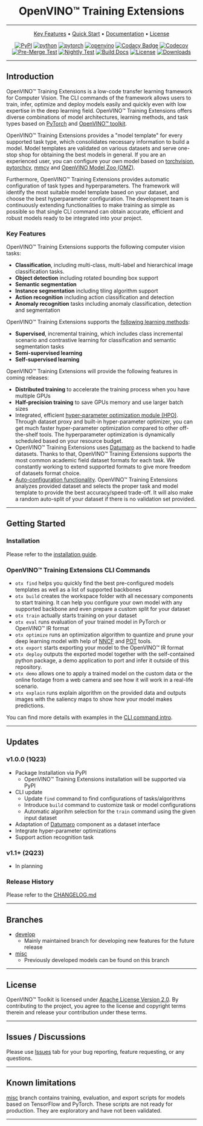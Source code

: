 <div align="center">

# OpenVINO™ Training Extensions

---

[Key Features](#key-features) •
[Quick Start](https://openvinotoolkit.github.io/training_extensions/latest/guide/get_started/quick_start_guide/index.html) •
[Documentation](https://openvinotoolkit.github.io/training_extensions/latest/index.html) •
[License](#license)

[![PyPI](https://img.shields.io/pypi/v/otx)](https://pypi.org/project/otx)
[![python](https://img.shields.io/badge/python-3.8%2B-green)]()
[![pytorch](https://img.shields.io/badge/pytorch-1.13.1%2B-orange)]()
[![openvino](https://img.shields.io/badge/openvino-2022.3.0-purple)]()
[![Codacy Badge](https://app.codacy.com/project/badge/Grade/f9ba89f9ea2a47eeb9d52c2acc311e6c)](https://www.codacy.com/gh/openvinotoolkit/training_extensions/dashboard?utm_source=github.com&utm_medium=referral&utm_content=openvinotoolkit/training_extensions&utm_campaign=Badge_Grade)
[![Codecov](https://codecov.io/gh/openvinotoolkit/training_extensions/branch/develop/graph/badge.svg?token=9HVFNMPFGD)](https://codecov.io/gh/openvinotoolkit/training_extensions)
[![Pre-Merge Test](https://github.com/openvinotoolkit/training_extensions/actions/workflows/pre_merge.yml/badge.svg)](https://github.com/openvinotoolkit/training_extensions/actions/workflows/pre_merge.yml)
[![Nightly Test](https://github.com/openvinotoolkit/training_extensions/actions/workflows/daily.yml/badge.svg)](https://github.com/openvinotoolkit/training_extensions/actions/workflows/daily.yml)
[![Build Docs](https://github.com/openvinotoolkit/training_extensions/actions/workflows/docs.yml/badge.svg)](https://github.com/openvinotoolkit/training_extensions/actions/workflows/docs.yml)
[![License](https://img.shields.io/badge/License-Apache%202.0-blue.svg)](https://opensource.org/licenses/Apache-2.0)
[![Downloads](https://static.pepy.tech/personalized-badge/otx?period=total&units=international_system&left_color=grey&right_color=green&left_text=PyPI%20Downloads)](https://pepy.tech/project/otx)

---

</div>

## Introduction

OpenVINO™ Training Extensions is a low-code transfer learning framework for Computer Vision.
The CLI commands of the framework allows users to train, infer, optimize and deploy models easily and quickly even with low expertise in the deep learning field. OpenVINO™ Training Extensions offers diverse combinations of model architectures, learning methods, and task types based on [PyTorch](https://pytorch.org) and [OpenVINO™
toolkit](https://software.intel.com/en-us/openvino-toolkit).

OpenVINO™ Training Extensions provides a "model template" for every supported task type, which consolidates necessary information to build a model. Model templates are validated on various datasets and serve one-stop shop for obtaining the best models in general. If you are an experienced user, you can configure your own model based on [torchvision](https://pytorch.org/vision/latest/index.html), [pytorchcv](https://github.com/osmr/imgclsmob), [mmcv](https://github.com/open-mmlab/mmcv) and [OpenVINO Model Zoo (OMZ)](https://github.com/openvinotoolkit/open_model_zoo).

Furthermore, OpenVINO™ Training Extensions provides automatic configuration of task types and hyperparameters.
The framework will identify the most suitable model template based on your dataset, and choose the best hyperparameter configuration. The development team is continuously extending functionalities to make training as simple as possible so that single CLI command can obtain accurate, efficient and robust models ready to be integrated into your project.

### Key Features

OpenVINO™ Training Extensions supports the following computer vision tasks:

- **Classification**, including multi-class, multi-label and hierarchical image classification tasks.
- **Object detection** including rotated bounding box support
- **Semantic segmentation**
- **Instance segmentation** including tiling algorithm support
- **Action recognition** including action classification and detection
- **Anomaly recognition** tasks including anomaly classification, detection and segmentation

OpenVINO™ Training Extensions supports the [following learning methods](https://openvinotoolkit.github.io/training_extensions/latest/guide/explanation/algorithms/index.html):

- **Supervised**, incremental training, which includes class incremental scenario and contrastive learning for classification and semantic segmentation tasks
- **Semi-supervised learning**
- **Self-supervised learning**

OpenVINO™ Training Extensions will provide the following features in coming releases:

- **Distributed training** to accelerate the training process when you have multiple GPUs
- **Half-precision training** to save GPUs memory and use larger batch sizes
- Integrated, efficient [hyper-parameter optimization module (HPO)](https://openvinotoolkit.github.io/training_extensions/latest/guide/explanation/additional_features/hpo.html). Through dataset proxy and built-in hyper-parameter optimizer, you can get much faster hyper-parameter optimization compared to other off-the-shelf tools. The hyperparameter optimization is dynamically scheduled based on your resource budget.
- OpenVINO™ Training Extensions uses [Datumaro](https://openvinotoolkit.github.io/datumaro/docs/) as the backend to hadle datasets. Thanks to that, OpenVINO™ Training Extensions supports the most common academic field dataset formats for each task. We constantly working to extend supported formats to give more freedom of datasets format choice.
- [Auto-configuration functionality](https://openvinotoolkit.github.io/training_extensions/latest/guide/explanation/additional_features/auto_configuration.html). OpenVINO™ Training Extensions analyzes provided dataset and selects the proper task and model template to provide the best accuracy/speed trade-off. It will also make a random auto-split of your dataset if there is no validation set provided.

---

## Getting Started

### Installation

Please refer to the [installation guide](https://openvinotoolkit.github.io/training_extensions/latest/guide/get_started/quick_start_guide/installation.html).

### OpenVINO™ Training Extensions CLI Commands

- `otx find` helps you quickly find the best pre-configured models templates as well as a list of supported backbones
- `otx build` creates the workspace folder with all necessary components to start training. It can help you configure your own model with any supported backbone and even prepare a custom split for your dataset
- `otx train` actually starts training on your dataset
- `otx eval` runs evaluation of your trained model in PyTorch or OpenVINO™ IR format
- `otx optimize` runs an optimization algorithm to quantize and prune your deep learning model with help of [NNCF](https://github.com/openvinotoolkit/nncf) and [POT](https://docs.openvino.ai/latest/pot_introduction.html) tools.
- `otx export` starts exporting your model to the OpenVINO™ IR format
- `otx deploy` outputs the exported model together with the self-contained python package, a demo application to port and infer it outside of this repository.
- `otx demo` allows one to apply a trained model on the custom data or the online footage from a web camera and see how it will work in a real-life scenario.
- `otx explain` runs explain algorithm on the provided data and outputs images with the saliency maps to show how your model makes predictions.

You can find more details with examples in the [CLI command intro](https://openvinotoolkit.github.io/training_extensions/latest/guide/get_started/quick_start_guide/cli_commands.html).

---

## Updates

### v1.0.0 (1Q23)

- Package Installation via PyPI
  - OpenVINO™ Training Extensions installation will be supported via PyPI
- CLI update
  - Update `find` command to find configurations of tasks/algorithms
  - Introduce `build` command to customize task or model configurations
  - Automatic algorihm selection for the `train` command using the given input dataset
- Adaptation of [Datumaro](https://github.com/openvinotoolkit/datumaro) component as a dataset interface
- Integrate hyper-parameter optimizations
- Support action recognition task

### v1.1+ (2Q23)

- In planning

### Release History

Please refer to the [CHANGELOG.md](CHANGELOG.md)

---

## Branches

- [develop](https://github.com/openvinotoolkit/training_extensions/tree/develop)
  - Mainly maintained branch for developing new features for the future release
- [misc](https://github.com/openvinotoolkit/training_extensions/tree/misc)
  - Previously developed models can be found on this branch

---

## License

OpenVINO™ Toolkit is licensed under [Apache License Version 2.0](LICENSE).
By contributing to the project, you agree to the license and copyright terms therein and release your contribution under these terms.

---

## Issues / Discussions

Please use [Issues](https://github.com/openvinotoolkit/training_extensions/issues/new/choose) tab for your bug reporting, feature requesting, or any questions.

---

## Known limitations

[misc](https://github.com/openvinotoolkit/training_extensions/tree/misc) branch contains training, evaluation, and export scripts for models based on TensorFlow and PyTorch. These scripts are not ready for production. They are exploratory and have not been validated.

---
